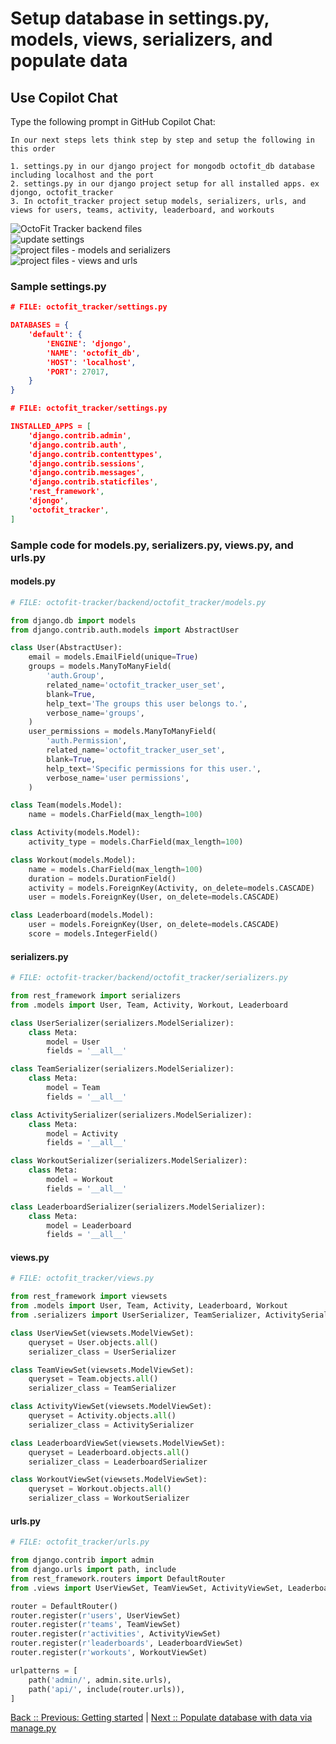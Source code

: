 # Setup database in settings.py, models, views, serializers, and populate data

## Use Copilot Chat

Type the following prompt in GitHub Copilot Chat:

```text
In our next steps lets think step by step and setup the following in this order

1. settings.py in our django project for mongodb octofit_db database including localhost and the port
2. settings.py in our django project setup for all installed apps. ex djongo, octofit_tracker
3. In octofit_tracker project setup models, serializers, urls, and views for users, teams, activity, leaderboard, and workouts
```

![OctoFit Tracker backend files](./4_1_OctoFitTrackerBackendFiles.png)</br>
![update settings](./4_2_UpdateSettings.png)</br>
![project files - models and serializers](./4_3_CreateBackendProjectFiles1.png)</br>
![project files - views and urls](./4_3_CreateBackendProjectFiles2.png)</br>

### Sample settings.py

```json
# FILE: octofit_tracker/settings.py

DATABASES = {
    'default': {
        'ENGINE': 'djongo',
        'NAME': 'octofit_db',
        'HOST': 'localhost',
        'PORT': 27017,
    }
}
```

```json
# FILE: octofit_tracker/settings.py

INSTALLED_APPS = [
    'django.contrib.admin',
    'django.contrib.auth',
    'django.contrib.contenttypes',
    'django.contrib.sessions',
    'django.contrib.messages',
    'django.contrib.staticfiles',
    'rest_framework',
    'djongo',
    'octofit_tracker',
]
```

### Sample code for models.py, serializers.py, views.py, and urls.py

#### models.py

```python
# FILE: octofit-tracker/backend/octofit_tracker/models.py

from django.db import models
from django.contrib.auth.models import AbstractUser

class User(AbstractUser):
    email = models.EmailField(unique=True)
    groups = models.ManyToManyField(
        'auth.Group',
        related_name='octofit_tracker_user_set',
        blank=True,
        help_text='The groups this user belongs to.',
        verbose_name='groups',
    )
    user_permissions = models.ManyToManyField(
        'auth.Permission',
        related_name='octofit_tracker_user_set',
        blank=True,
        help_text='Specific permissions for this user.',
        verbose_name='user permissions',
    )

class Team(models.Model):
    name = models.CharField(max_length=100)

class Activity(models.Model):
    activity_type = models.CharField(max_length=100)

class Workout(models.Model):
    name = models.CharField(max_length=100)
    duration = models.DurationField()
    activity = models.ForeignKey(Activity, on_delete=models.CASCADE)
    user = models.ForeignKey(User, on_delete=models.CASCADE)

class Leaderboard(models.Model):
    user = models.ForeignKey(User, on_delete=models.CASCADE)
    score = models.IntegerField()
```

#### serializers.py

```python
# FILE: octofit-tracker/backend/octofit_tracker/serializers.py

from rest_framework import serializers
from .models import User, Team, Activity, Workout, Leaderboard

class UserSerializer(serializers.ModelSerializer):
    class Meta:
        model = User
        fields = '__all__'

class TeamSerializer(serializers.ModelSerializer):
    class Meta:
        model = Team
        fields = '__all__'

class ActivitySerializer(serializers.ModelSerializer):
    class Meta:
        model = Activity
        fields = '__all__'

class WorkoutSerializer(serializers.ModelSerializer):
    class Meta:
        model = Workout
        fields = '__all__'

class LeaderboardSerializer(serializers.ModelSerializer):
    class Meta:
        model = Leaderboard
        fields = '__all__'
```

#### views.py

```python
# FILE: octofit_tracker/views.py

from rest_framework import viewsets
from .models import User, Team, Activity, Leaderboard, Workout
from .serializers import UserSerializer, TeamSerializer, ActivitySerializer, LeaderboardSerializer, WorkoutSerializer

class UserViewSet(viewsets.ModelViewSet):
    queryset = User.objects.all()
    serializer_class = UserSerializer

class TeamViewSet(viewsets.ModelViewSet):
    queryset = Team.objects.all()
    serializer_class = TeamSerializer

class ActivityViewSet(viewsets.ModelViewSet):
    queryset = Activity.objects.all()
    serializer_class = ActivitySerializer

class LeaderboardViewSet(viewsets.ModelViewSet):
    queryset = Leaderboard.objects.all()
    serializer_class = LeaderboardSerializer

class WorkoutViewSet(viewsets.ModelViewSet):
    queryset = Workout.objects.all()
    serializer_class = WorkoutSerializer
```

#### urls.py

```python
# FILE: octofit_tracker/urls.py

from django.contrib import admin
from django.urls import path, include
from rest_framework.routers import DefaultRouter
from .views import UserViewSet, TeamViewSet, ActivityViewSet, LeaderboardViewSet, WorkoutViewSet

router = DefaultRouter()
router.register(r'users', UserViewSet)
router.register(r'teams', TeamViewSet)
router.register(r'activities', ActivityViewSet)
router.register(r'leaderboards', LeaderboardViewSet)
router.register(r'workouts', WorkoutViewSet)

urlpatterns = [
    path('admin/', admin.site.urls),
    path('api/', include(router.urls)),
]
```

[Back :: Previous: Getting started](../3_GettingStarted) | [Next :: Populate database with data via manage.py](../5_PopulateDBwData)
